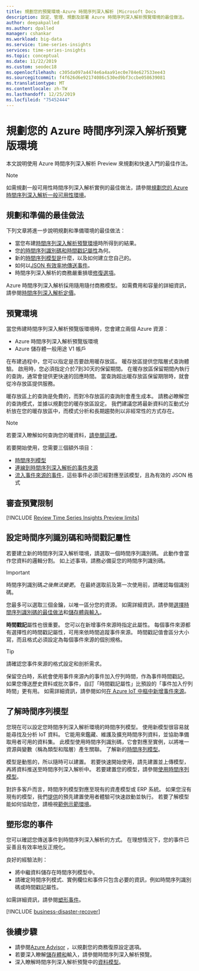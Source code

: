 ```yaml
---
title: 規劃您的預覽環境-Azure 時間序列深入解析 |Microsoft Docs
description: 設定、管理、規劃及部署 Azure 時間序列深入解析預覽環境的最佳做法。
author: deepakpalled
ms.author: dpalled
manager: cshankar
ms.workload: big-data
ms.service: time-series-insights
services: time-series-insights
ms.topic: conceptual
ms.date: 11/22/2019
ms.custom: seodec18
ms.openlocfilehash: c305da097a4474e6a4aa91ec0e784e627533ee43
ms.sourcegitcommit: f4f626d6e92174086c530ed9bf3ccbe058639081
ms.translationtype: MT
ms.contentlocale: zh-TW
ms.lasthandoff: 12/25/2019
ms.locfileid: "75452444"
---
```

# <a name="plan-your-azure-time-series-insights-preview-environment"></a>規劃您的 Azure 時間序列深入解析預覽版環境

本文說明使用 Azure 時間序列深入解析 Preview 來規劃和快速入門的最佳作法。

> [!NOTE]
> 如需規劃一般可用性時間序列深入解析實例的最佳做法，請參閱[規劃您的 Azure 時間序列深入解析一般可用性環境](time-series-insights-environment-planning.md)。

## <a name="best-practices-for-planning-and-preparation"></a>規劃和準備的最佳做法

下列文章將進一步說明規劃和準備環境的最佳做法：

* 當您布建[時間序列深入解析預覽環境](#the-preview-environment)時所得到的結果。
* 您[的時間序列識別碼和時間戳記屬性](#configure-time-series-ids-and-timestamp-properties)為何。
* 新的[時間序列模型是](#understand-the-time-series-model)什麼，以及如何建立您自己的。
* 如何以[JSON 有效率地傳送事件](#shape-your-events)。
* 時間序列深入解析的商務嚴重損壞[修復選項](#business-disaster-recovery)。

Azure 時間序列深入解析採用隨用隨付商務模型。 如需費用和容量的詳細資訊，請參閱[時間序列深入解析定價](https://azure.microsoft.com/pricing/details/time-series-insights/)。

## <a name="the-preview-environment"></a>預覽環境

當您佈建時間序列深入解析預覽版環境時，您會建立兩個 Azure 資源：

* Azure 時間序列深入解析預覽版環境
* Azure 儲存體一般用途 V1 帳戶

在布建過程中，您可以指定是否要啟用暖存放區。 暖存放區提供您階層式查詢體驗。 啟用時，您必須指定介於7到30天的保留期間。 在暖存放區保留期間內執行的查詢，通常會提供更快速的回應時間。 當查詢超出暖存放區保留期限時，就會從冷存放區提供服務。

暖存放區上的查詢是免費的，而對冷存放區的查詢則會產生成本。 請務必瞭解您的查詢模式，並據以規劃您的暖存放區設定。 我們建議您將最新資料的互動式分析放在您的暖存放區中，而模式分析和長期趨勢則以非經常性的方式存在。

> [!NOTE]
> 若要深入瞭解如何查詢您的暖資料，[請參閱這裡](https://docs.microsoft.com/rest/api/time-series-insights/dataaccess(preview)/query/execute#uri-parameters)。

若要開始使用，您需要三個額外項目：

* [時間序列模型](./time-series-insights-update-tsm.md)
* [連線到時間序列深入解析的事件來源](./time-series-insights-how-to-add-an-event-source-iothub.md)
* [流入事件來源的事件](./time-series-insights-send-events.md)，這些事件必須已經對應至該模型，且為有效的 JSON 格式

## <a name="review-preview-limits"></a>審查預覽限制

[!INCLUDE [Review Time Series Insights Preview limits](../../includes/time-series-insights-preview-limits.md)]

## <a name="configure-time-series-ids-and-timestamp-properties"></a>設定時間序列識別碼和時間戳記屬性

若要建立新的時間序列深入解析環境，請選取一個時間序列識別碼。 此動作會當作您資料的邏輯分割。 如上述事項，請務必備妥您的時間序列識別碼。

> [!IMPORTANT]
> 時間序列識別碼*之後無法變更*。 在最終選取前及第一次使用前，請確認每個識別碼。

您最多可以選取三個金鑰，以唯一區分您的資源。 如需詳細資訊，請參閱[選擇時間序列識別碼的最佳做法](./time-series-insights-update-how-to-id.md)和[儲存體與輸入](./time-series-insights-update-storage-ingress.md)。

**時間戳記**屬性也很重要。 您可以在新增事件來源時指定此屬性。 每個事件來源都有選擇性的時間戳記屬性，可用來依時間追蹤事件來源。 時間戳記值會區分大小寫，而且格式必須設定為每個事件來源的個別規格。

> [!TIP]
> 請確認您事件來源的格式設定和剖析需求。

保留空白時，系統會使用事件來源內的事件加入佇列時間，作為事件時間戳記。 如果您傳送歷史資料或批次事件，自訂「時間戳記屬性」比預設的「事件加入佇列時間」更有用。 如需詳細資訊，請參閱如何[在 Azure IoT 中樞中新增事件來源](./time-series-insights-how-to-add-an-event-source-iothub.md)。

## <a name="understand-the-time-series-model"></a>了解時間序列模型

您現在可以設定您時間序列深入解析環境的時間序列模型。 使用新模型很容易就能尋找及分析 IoT 資料。 它能用來鑑藏、維護及擴充時間序列資料，並協助準備取用者可用的資料集。 此模型使用時間序列識別碼，它會對應至實例，以將唯一資源與變數（稱為類型和階層）產生關聯。 了解新的[時間序列模型](./time-series-insights-update-tsm.md)。

模型是動態的，所以隨時可以建置。 若要快速開始使用，請先建置並上傳模型，再將資料推送至時間序列深入解析中。 若要建置您的模型，請參閱[使用時間序列模型](./time-series-insights-update-how-to-tsm.md)。

對許多客戶而言，時間序列模型對應至現有的資產模型或 ERP 系統。 如果您沒有現有的模型，我們[提供](https://github.com/Microsoft/tsiclient)的預先建置使用者體驗可快速啟動並執行。 若要了解模型能如何協助您，請檢視[範例示範環境](https://insights.timeseries.azure.com/preview/demo)。

## <a name="shape-your-events"></a>塑形您的事件

您可以確認您傳送事件到時間序列深入解析的方式。 在理想情況下，您的事件已妥善且有效率地反正規化。

良好的經驗法則：

* 將中繼資料儲存在時間序列模型中。
* 請確定時間序列模式、實例欄位和事件只包含必要的資訊，例如時間序列識別碼或時間戳記屬性。

如需詳細資訊，請參閱[塑形事件](./time-series-insights-send-events.md#supported-json-shapes)。

[!INCLUDE [business-disaster-recover](../../includes/time-series-insights-business-recovery.md)]

## <a name="next-steps"></a>後續步驟

- 請參閱[Azure Advisor](../advisor/advisor-overview.md) ，以規劃您的商務復原設定選項。
- 若要深入瞭解[儲存體和](./time-series-insights-update-storage-ingress.md)輸入，請參閱時間序列深入解析預覽。
- 深入瞭解時間序列深入解析預覽中的[資料模型](./time-series-insights-update-tsm.md)。
